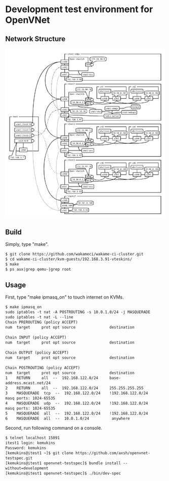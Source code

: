 # Development test environment for OpenVNet

## Network Structure

![](draw/network_structure.png)

## Build

Simply, type "make".

```
$ git clone https://github.com/wakameci/wakame-ci-cluster.git
$ cd wakame-ci-cluster/kvm-guests/192.168.3.91-vteskins/
$ make
$ ps aux|grep qemu-|grep root
```

## Usage

First, type "make ipmasq_on" to touch internet on KVMs.

```
$ make ipmasq_on
sudo iptables -t nat -A POSTROUTING -s 10.0.1.0/24 -j MASQUERADE
sudo iptables -t nat -L --line
Chain PREROUTING (policy ACCEPT)
num  target     prot opt source               destination

Chain INPUT (policy ACCEPT)
num  target     prot opt source               destination

Chain OUTPUT (policy ACCEPT)
num  target     prot opt source               destination

Chain POSTROUTING (policy ACCEPT)
num  target     prot opt source               destination
1    RETURN     all  --  192.168.122.0/24     base-address.mcast.net/24
2    RETURN     all  --  192.168.122.0/24     255.255.255.255
3    MASQUERADE  tcp  --  192.168.122.0/24    !192.168.122.0/24     masq ports: 1024-65535
4    MASQUERADE  udp  --  192.168.122.0/24    !192.168.122.0/24     masq ports: 1024-65535
5    MASQUERADE  all  --  192.168.122.0/24    !192.168.122.0/24
6    MASQUERADE  all  --  10.0.1.0/24          anywhere
```


Second, run following command on a console.

```
$ telnet localhost 15091
itest1 login: kemukins
Password: kemukins
[kemukins@itest1 ~]$ git clone https://github.com/axsh/openvnet-testspec.git
[kemukins@itest1 openvnet-testspec]$ bundle install --without=development
[kemukins@itest1 openvnet-testspec]$ ./bin/dev-spec
```
